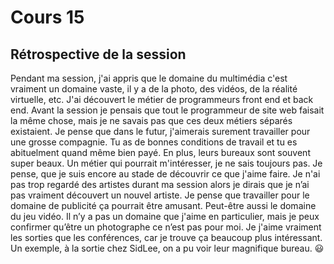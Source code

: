 # Cours 15
## Rétrospective de la session

Pendant ma session, j'ai appris que le domaine du multimédia c'est vraiment un domaine vaste, il y a de la photo, des vidéos, de la réalité virtuelle, etc. J'ai découvert le métier de programmeurs front end et back end. Avant la session je pensais que tout le programmeur de site web faisait la même chose, mais je ne savais pas que ces deux métiers séparés existaient. Je pense que dans le futur, j'aimerais surement travailler pour une grosse compagnie. Tu as de bonnes conditions de travail et tu es abituelment quand même bien payé. En plus, leurs bureaux sont souvent super beaux. Un métier qui pourrait m'intéresser, je ne sais toujours pas. Je pense, que je suis encore au stade de découvrir ce que j'aime faire. Je n'ai pas trop regardé des artistes durant ma session alors je dirais que je n’ai pas vraiment découvert un nouvel artiste. Je pense que travailler pour le domaine de publicité ça pourrait être amusant. Peut-être aussi le domaine du jeu vidéo. Il n’y a pas un domaine que j'aime en particulier, mais je peux confirmer qu’être un photographe ce n’est pas pour moi. Je j'aime vraiment les sorties que les conférences, car je trouve ça beaucoup plus intéressant. Un exemple, à la sortie chez SidLee, on a pu voir leur magnifique bureau. :smiley:
